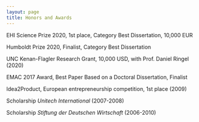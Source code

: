 ```yaml
---
layout: page
title: Honors and Awards
---
```



<p>EHI Science Prize 2020, 1st place, Category Best Dissertation, 10,000 EUR</p>
<p>Humboldt Prize 2020, Finalist, Category Best Dissertation</p>
<p>UNC Kenan-Flagler Research Grant, 10,000 USD, with Prof. Daniel Ringel (2020)</p>
<p>EMAC 2017 Award, Best Paper Based on a Doctoral Dissertation, Finalist</p>
<p>Idea2Product, European entrepreneurship competition, 1st place (2009)<p>
<p>Scholarship <em>Unitech International</em> (2007-2008)</p>
<p>Scholarship <em>Stiftung der Deutschen Wirtschaft</em> (2006-2010)</p>
